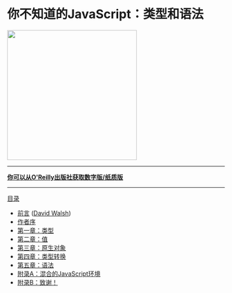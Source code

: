 # 你不知道的JavaScript：类型和语法

<img src="cover.jpg" width="300">

-----

**[你可以从O'Reilly出版社获取数字版/纸质版](http://shop.oreilly.com/product/0636920033745.do)**

-----

[目录](toc.md)

* [前言](foreword.md) ([David Walsh](http://davidwalsh.name))
* [作者序](../preface.md)
* [第一章：类型](ch1.md)
* [第二章：值](ch2.md)
* [第三章：原生对象](ch3.md)
* [第四章：类型转换](ch4.md)
* [第五章：语法](ch5.md)
* [附录A：混合的JavaScript环境](apA.md)
* [附录B：致谢！](apB.md)
